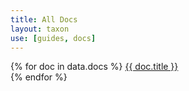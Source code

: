 ```yaml
---
title: All Docs
layout: taxon
use: [guides, docs]
---
```

{% for doc in data.docs %}
  <a href="{{ doc.url }}">{{ doc.title }}</a><br>
{% endfor %}
